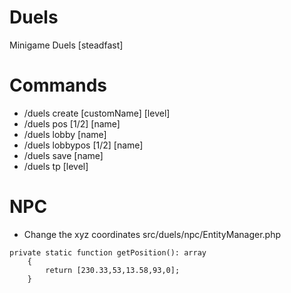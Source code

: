 # Duels
Minigame Duels [steadfast]

# Commands
- /duels create [customName] [level]
- /duels pos [1/2] [name]
- /duels lobby [name]
- /duels lobbypos [1/2] [name]
- /duels save [name]
- /duels tp [level]

# NPC
- Change the xyz coordinates src/duels/npc/EntityManager.php
```
private static function getPosition(): array
    {
        return [230.33,53,13.58,93,0];
    }
```

